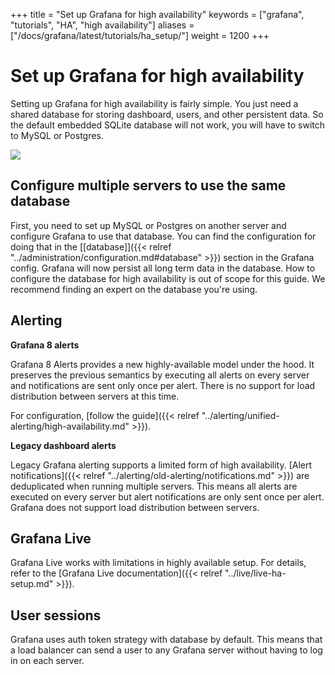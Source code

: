 +++
title = "Set up Grafana for high availability"
keywords = ["grafana", "tutorials", "HA", "high availability"]
aliases = ["/docs/grafana/latest/tutorials/ha_setup/"]
weight = 1200
+++

# Set up Grafana for high availability

Setting up Grafana for high availability is fairly simple. You just need a shared database for storing dashboard, users,
and other persistent data. So the default embedded SQLite database will not work, you will have to switch to MySQL or Postgres.

<div class="text-center">
  <img src="/static/img/docs/tutorials/grafana-high-availability.png"  max-width= "800px" class="center" />
</div>

## Configure multiple servers to use the same database

First, you need to set up MySQL or Postgres on another server and configure Grafana to use that database.
You can find the configuration for doing that in the [[database]]({{< relref "../administration/configuration.md#database" >}}) section in the Grafana config.
Grafana will now persist all long term data in the database. How to configure the database for high availability is out of scope for this guide. We recommend finding an expert on the database you're using.

## Alerting

**Grafana 8 alerts**

Grafana 8 Alerts provides a new highly-available model under the hood. It preserves the previous semantics by executing all alerts on every server and notifications are sent only once per alert. There is no support for load distribution between servers at this time.

For configuration, [follow the guide]({{< relref "../alerting/unified-alerting/high-availability.md" >}}).

**Legacy dashboard alerts**

Legacy Grafana alerting supports a limited form of high availability. [Alert notifications]({{< relref "../alerting/old-alerting/notifications.md" >}}) are deduplicated when running multiple servers. This means all alerts are executed on every server but alert notifications are only sent once per alert. Grafana does not support load distribution between servers.

## Grafana Live

Grafana Live works with limitations in highly available setup. For details, refer to the [Grafana Live documentation]({{< relref "../live/live-ha-setup.md" >}}).

## User sessions

Grafana uses auth token strategy with database by default. This means that a load balancer can send a user to any Grafana server without having to log in on each server.
